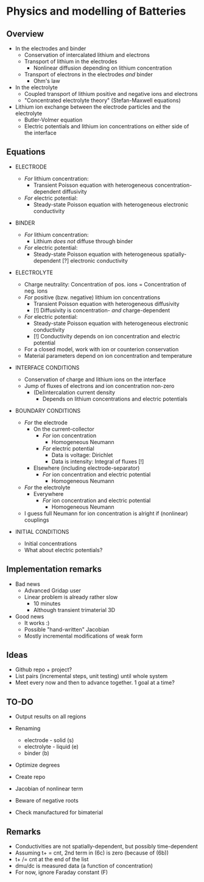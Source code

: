 # Physics and modelling of Batteries

## Overview

* In the electrodes and binder
  * Conservation of intercalated lithium and electrons
  * Transport of lithium in the electrodes
    * Nonlinear diffusion depending on lithium concentration
  * Transport of electrons in the electrodes _and_ binder
    * Ohm's law
* In the electrolyte
  * Coupled transport of lithium positive and negative ions and electrons
  * "Concentrated electrolyte theory" (Stefan-Maxwell equations)
* Lithium ion exchange between the electrode particles and the electrolyte
  * Butler-Volmer equation
  * Electric potentials and lithium ion concentrations on either side of the interface

## Equations

* ELECTRODE
  * _For_ lithium concentration: 
    * Transient Poisson equation with heterogeneous concentration-dependent diffusivity
  * _For_ electric potential:
    * Steady-state Poisson equation with heterogeneous electronic conductivity

* BINDER
  * _For_ lithium concentration: 
    * Lithium _does not_ diffuse through binder
  * _For_ electric potential:
    * Steady-state Poisson equation with heterogeneous spatially-dependent [?] electronic conductivity

* ELECTROLYTE
  * Charge neutrality: Concentration of pos. ions = Concentration of neg. ions
  * _For_ positive (bzw. negative) lithium ion concentrations
    * Transient Poisson equation with heterogeneous diffusivity
    * [!] Diffusivity is concentration- _and_ charge-dependent
  * _For_ electric potential:
    * Steady-state Poisson equation with heterogeneous electronic conductivity
    * [!] Conductivity depends on ion concentration and electric potential
  * For a closed model, work with ion or counterion conservation
  * Material parameters depend on ion concentration and temperature

* INTERFACE CONDITIONS
  * Conservation of charge and lithium ions on the interface
  * Jump of fluxes of electrons and ion concentration non-zero
    * (De)intercalation current density
      * Depends on lithium concentrations and electric potentials 

* BOUNDARY CONDITIONS
  * _For_ the electrode
    * On the current-collector
      * _For_ ion concentration
        * Homogeneous Neumann
      * _For_ electric potential
        * Data is voltage: Dirichlet
        * Data is intensity: Integral of fluxes [!]
    * Elsewhere (including electrode-separator)
      * _For_ ion concentration and electric potential
        * Homogeneous Neumann 
  * _For_ the electrolyte
    * Everywhere
      * _For_ ion concentration and electric potential
        * Homogeneous Neumann
  * I guess full Neumann for ion concentration is alright if (nonlinear) couplings

* INITIAL CONDITIONS
  * Initial concentrations
  * What about electric potentials?

## Implementation remarks

* Bad news
  * Advanced Gridap user
  * Linear problem is already rather slow
    * 10 minutes
    * Although transient trimaterial 3D
* Good news
  * It works :)
  * Possible "hand-written" Jacobian
  * Mostly incremental modifications of weak form

## Ideas

* Github repo + project?
* List pairs (incremental steps, unit testing) until whole system
* Meet every now and then to advance together. 1 goal at a time?

## TO-DO

* Output results on all regions
* Renaming
  * electrode - solid  (s)
  * electrolyte - liquid (e)
  * binder (b)
* Optimize degrees

* Create repo

* Jacobian of nonlinear term
* Beware of negative roots

* Check manufactured for bimaterial

## Remarks

* Conductivities are not spatially-dependent, but possibly time-dependent
* Assuming t+ = cnt, 2nd term in (6c) is zero (because of (6b))
* t+ /= cnt at the end of the list
* dmu/dc is measured data (a function of concentration)
* For now, ignore Faraday constant (F)
